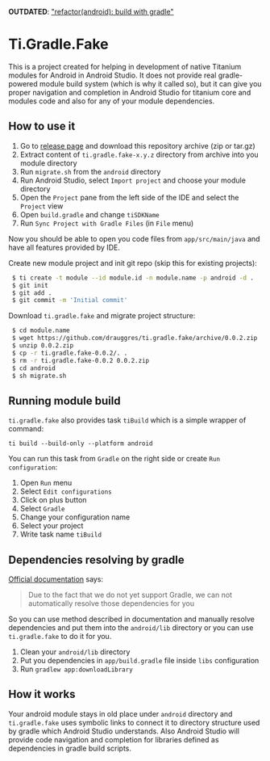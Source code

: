 **OUTDATED**: ["refactor(android): build with gradle"](https://github.com/appcelerator/titanium_mobile/pull/11339)

# Ti.Gradle.Fake #

This is a project created for helping in development of native Titanium
modules for Android in Android Studio.
It does not provide real gradle-powered module build system
(which is why it called so), but it can give you proper navigation and
completion in Android Studio for titanium core and modules code and also
for any of your module dependencies.

## How to use it ##
 1. Go to [release page](https://github.com/drauggres/ti.gradle.fake/releases) and download this repository archive (zip or tar.gz)
 2. Extract content of `ti.gradle.fake-x.y.z` directory from archive into you module directory
 3. Run `migrate.sh` from the `android` directory
 3. Run Android Studio, select `Import project` and choose your module directory
 4. Open the `Project` pane from the left side of the IDE and select the `Project` view
 5. Open `build.gradle` and change `tiSDKName`
 6. Run `Sync Project with Gradle Files` (in `File` menu)

Now you should be able to open you code files from `app/src/main/java`
and have all features provided by IDE.

Create new module project and init git repo (skip this for existing projects):
```bash
 $ ti create -t module --id module.id -n module.name -p android -d .
 $ git init 
 $ git add .
 $ git commit -m 'Initial commit'
```
Download `ti.gradle.fake` and migrate project structure:
```bash
 $ cd module.name
 $ wget https://github.com/drauggres/ti.gradle.fake/archive/0.0.2.zip
 $ unzip 0.0.2.zip
 $ cp -r ti.gradle.fake-0.0.2/. .
 $ rm -r ti.gradle.fake-0.0.2 0.0.2.zip
 $ cd android
 $ sh migrate.sh
 ```

## Running module build ##
`ti.gradle.fake` also provides task `tiBuild` which is a simple wrapper of
command:

    ti build --build-only --platform android
You can run this task from `Gradle` on the right side or create
`Run configuration`:
 1. Open `Run` menu
 2. Select `Edit configurations`
 3. Click on plus button
 4. Select `Gradle`
 5. Change your configuration name
 6. Select your project
 7. Write task name `tiBuild`

## Dependencies resolving by gradle ##
[Official documentation](https://docs.axway.com/bundle/Titanium_SDK_allOS_en/page/android_module_project.html) says:
> Due to the fact that we do not yet support Gradle, we can not automatically resolve those dependencies for you

So you can use method described in documentation and manually resolve
dependencies and put them into the `android/lib` directory or you can use
`ti.gradle.fake` to do it for you.
1. Clean your `android/lib` directory
2. Put you dependencies in `app/build.gradle` file inside `libs`
 configuration
3. Run `gradlew app:downloadLibrary`

## How it works ##
Your android module stays in old place under `android` directory and
`ti.gradle.fake` uses symbolic links to connect it to directory structure
used by gradle which Android Studio understands.
Also Android Studio will provide code navigation and completion for
libraries defined as dependencies in gradle build scripts.
